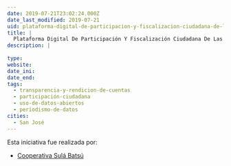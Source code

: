 ```yaml
---
date: 2019-07-21T23:02:24.000Z
date_last_modified: 2019-07-21
uid: plataforma-digital-de-participacion-y-fiscalizacion-ciudadana-de-las-personas-jovenes-rurales-de-cartago
title: |
  Plataforma Digital De Participación Y Fiscalización Ciudadana De Las Personas Jóvenes Rurales De Cartago
description: |
  
type: 
website: 
date_ini: 
date_end: 
tags:
  - transparencia-y-rendicion-de-cuentas
  - participación-ciudadana
  - uso-de-datos-abiertos
  - periodismo-de-datos
cities: 
  - San José
---
```


Esta iniciativa fue realizada por:

- [Cooperativa Sulá Batsú](/organizaciones/cooperativa-sula-batsu)
